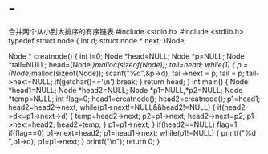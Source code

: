 # -
合并两个从小到大排序的有序链表
#include <stdio.h>
#include <stdlib.h>
typedef struct node
{
    int d;
    struct node * next;
}Node;

Node * creatnode()
{
	int i=0;
	Node *head=NULL;
	Node *p=NULL;
	Node *tail=NULL;
	head=(Node *)malloc(sizeof(Node));
	tail=head;
	while(1)
	{
		p = (Node*)malloc(sizeof(Node));
        scanf("%d",&p->d);
        tail->next = p;
        tail = p;
		tail->next=NULL;
		if(getchar()=='\n')
			break;
	}
	return head;
}
int main()
{
	Node *head1=NULL;
	Node *head2=NULL;
	Node *p1=NULL,*p2=NULL;
	Node *temp=NULL;
	int flag=0;
	head1=creatnode();
	head2=creatnode();
	p1=head1;
	head2=head2->next;
	while(p1->next!=NULL&&head2!=NULL)
	{
		if(head2->d<=p1->next->d)
		{
			temp=head2->next;
			p2=p1->next;
			head2->next=p2;
			p1->next=head2;
			head2=temp;
		}
		p1=p1->next;
	}
	if(head2==NULL)
		flag=1;
	if(flag==0)
		p1->next=head2;
	p1=head1->next;
	while(p1!=NULL)
	{
		printf("%d ",p1->d);
		p1=p1->next;
	}
	printf("\n");
	return 0;
}
